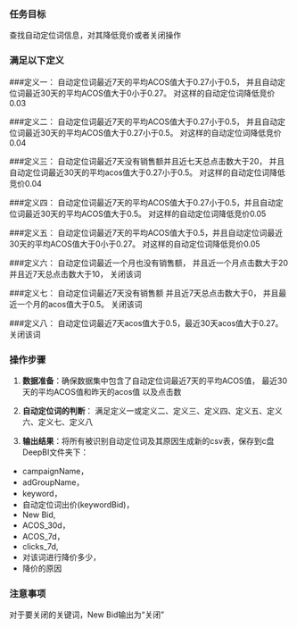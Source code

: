 ### 任务目标
查找自动定位词信息，对其降低竞价或者关闭操作

### 满足以下定义

###定义一：
自动定位词最近7天的平均ACOS值大于0.27小于0.5，
并且自动定位词最近30天的平均ACOS值大于0小于0.27。
对这样的自动定位词降低竞价0.03

###定义二：
自动定位词最近7天的平均ACOS值大于0.27小于0.5，
并且自动定位词最近30天的平均ACOS值大于0.27小于0.5。
对这样的自动定位词降低竞价0.04

###定义三：
自动定位词最近7天没有销售额并且近七天总点击数大于20，
并且自动定位词最近30天的平均acos值大于0.27小于0.5。
对这样的自动定位词降低竞价0.04

###定义四：
自动定位词最近7天的平均ACOS值大于0.27小于0.5，并且自动定位词最近30天的平均ACOS值大于0.5。
对这样的自动定位词降低竞价0.05

###定义五：
自动定位词最近7天的平均ACOS值大于0.5，并且自动定位词最近30天的平均ACOS值大于0小于0.27。
对这样的自动定位词降低竞价0.05

###定义六：
自动定位词最近一个月也没有销售额，
并且近一个月点击数大于20
并且近7天总点击数大于10，
关闭该词

###定义七：
自动定位词最近7天没有销售额
并且近7天总点击数大于0，
并且最近一个月的acos值大于0.5。
关闭该词

###定义八：
自动定位词最近7天acos值大于0.5，最近30天acos值大于0.27。
关闭该词

### 操作步骤
1. **数据准备**：确保数据集中包含了自动定位词最近7天的平均ACOS值，
最近30天的平均ACOS值和昨天的acos值
以及点击数

2. **自动定位词的判断**：
   满足定义一或定义二、定义三、定义四、定义五、定义六、定义七、定义八


3. **输出结果**：将所有被识别自动定位词及其原因生成新的csv表，保存到c盘DeepBI文件夹下：
  - campaignName，
  - adGroupName，
  - keyword，
  - 自动定位词出价(keywordBid)，
  - New Bid,
  - ACOS_30d，
  -  ACOS_7d，
  - clicks_7d,
  -  对该词进行降价多少，
  -  降价的原因

### 注意事项
对于要关闭的关键词，New Bid输出为“关闭”
